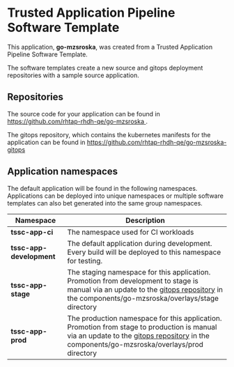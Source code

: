 # Trusted Application Pipeline Software Template

This application, **go-mzsroska**, was created from a Trusted Application Pipeline Software Template.

The software templates create a new source and gitops deployment repositories with a sample source application. 

## Repositories

The source code for your application can be found in [https://github.com/rhtap-rhdh-qe/go-mzsroska ](https://github.com/rhtap-rhdh-qe/go-mzsroska ).
 
The gitops repository, which contains the kubernetes manifests for the application can be found in 
[https://github.com/rhtap-rhdh-qe/go-mzsroska-gitops ](https://github.com/rhtap-rhdh-qe/go-mzsroska-gitops ) 

## Application namespaces 

The default application will be found in the following namespaces. Applications can be deployed into unique namespaces or multiple software templates can also bet generated into the same group namespaces.  

|  Namespace   |  Description   |  
| -------- | -------- |
| **tssc-app-ci** | The namespace used for CI workloads |
| **tssc-app-development** | The default application during development. Every build will be deployed to this namespace for testing. |
| **tssc-app-stage** | The staging namespace for this application. Promotion from development to stage is manual via an update to the [gitops repository](https://github.com/rhtap-rhdh-qe/go-mzsroska-gitops ) in the components/go-mzsroska/overlays/stage directory |
| **tssc-app-prod** | The production namespace for this application. Promotion from stage to production is manual via an update to the [gitops repository](https://github.com/rhtap-rhdh-qe/go-mzsroska-gitops ) in the components/go-mzsroska/overlays/prod directory |